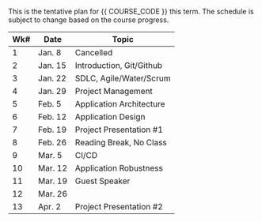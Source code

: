 This is the tentative plan for {{ COURSE_CODE }} this term. The schedule is subject to change based on the course progress.  

| Wk# | Date    | Topic                    |
|-----|---------|--------------------------|
| 1   | Jan. 8  | Cancelled                |
| 2   | Jan. 15 | Introduction, Git/Github |
| 3   | Jan. 22 | SDLC, Agile/Water/Scrum  |
| 4   | Jan. 29 | Project Management       |
| 5   | Feb. 5  | Application Architecture |
| 6   | Feb. 12 | Application Design       |
| 7   | Feb. 19 | Project Presentation #1  |
| 8   | Feb. 26 | Reading Break, No Class  |
| 9   | Mar. 5  | CI/CD                    |
| 10  | Mar. 12 | Application Robustness   |
| 11  | Mar. 19 | Guest Speaker            |
| 12  | Mar. 26 |                          |
| 13  | Apr. 2  | Project Presentation #2  |


